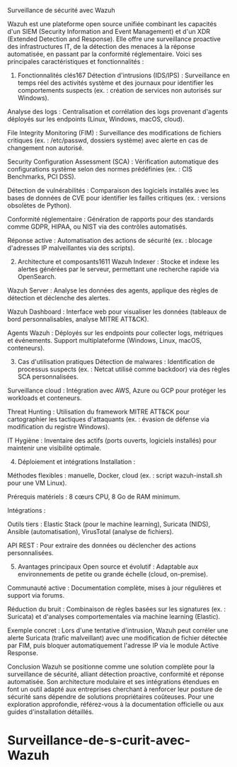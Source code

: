 Surveillance de sécurité avec Wazuh

Wazuh est une plateforme open source unifiée combinant les capacités d'un SIEM (Security Information and Event Management) et d'un XDR (Extended Detection and Response). Elle offre une surveillance proactive des infrastructures IT, de la détection des menaces à la réponse automatisée, en passant par la conformité réglementaire. Voici ses principales caractéristiques et fonctionnalités :

1. Fonctionnalités clés167
Détection d'intrusions (IDS/IPS) : Surveillance en temps réel des activités système et des journaux pour identifier les comportements suspects (ex. : création de services non autorisés sur Windows).

Analyse des logs : Centralisation et corrélation des logs provenant d'agents déployés sur les endpoints (Linux, Windows, macOS, cloud).

File Integrity Monitoring (FIM) : Surveillance des modifications de fichiers critiques (ex. : /etc/passwd, dossiers système) avec alerte en cas de changement non autorisé.

Security Configuration Assessment (SCA) : Vérification automatique des configurations système selon des normes prédéfinies (ex. : CIS Benchmarks, PCI DSS).

Détection de vulnérabilités : Comparaison des logiciels installés avec les bases de données de CVE pour identifier les failles critiques (ex. : versions obsolètes de Python).

Conformité réglementaire : Génération de rapports pour des standards comme GDPR, HIPAA, ou NIST via des contrôles automatisés.

Réponse active : Automatisation des actions de sécurité (ex. : blocage d'adresses IP malveillantes via des scripts).

2. Architecture et composants1611
Wazuh Indexer : Stocke et indexe les alertes générées par le serveur, permettant une recherche rapide via OpenSearch.

Wazuh Server : Analyse les données des agents, applique des règles de détection et déclenche des alertes.

Wazuh Dashboard : Interface web pour visualiser les données (tableaux de bord personnalisables, analyse MITRE ATT&CK).

Agents Wazuh : Déployés sur les endpoints pour collecter logs, métriques et événements. Support multiplateforme (Windows, Linux, macOS, conteneurs).

3. Cas d'utilisation pratiques
Détection de malwares : Identification de processus suspects (ex. : Netcat utilisé comme backdoor) via des règles SCA personnalisées.

Surveillance cloud : Intégration avec AWS, Azure ou GCP pour protéger les workloads et conteneurs.

Threat Hunting : Utilisation du framework MITRE ATT&CK pour cartographier les tactiques d'attaquants (ex. : évasion de défense via modification du registre Windows).

IT Hygiène : Inventaire des actifs (ports ouverts, logiciels installés) pour maintenir une visibilité optimale.

4. Déploiement et intégrations
Installation :

Méthodes flexibles : manuelle, Docker, cloud (ex. : script wazuh-install.sh pour une VM Linux).

Prérequis matériels : 8 cœurs CPU, 8 Go de RAM minimum.

Intégrations :

Outils tiers : Elastic Stack (pour le machine learning), Suricata (NIDS), Ansible (automatisation), VirusTotal (analyse de fichiers).

API REST : Pour extraire des données ou déclencher des actions personnalisées.

5. Avantages principaux
Open source et évolutif : Adaptable aux environnements de petite ou grande échelle (cloud, on-premise).

Communauté active : Documentation complète, mises à jour régulières et support via forums.

Réduction du bruit : Combinaison de règles basées sur les signatures (ex. : Suricata) et d'analyses comportementales via machine learning (Elastic).

Exemple concret :
Lors d'une tentative d'intrusion, Wazuh peut corréler une alerte Suricata (trafic malveillant) avec une modification de fichier détectée par FIM, puis bloquer automatiquement l'adresse IP via le module Active Response.

Conclusion
Wazuh se positionne comme une solution complète pour la surveillance de sécurité, alliant détection proactive, conformité et réponse automatisée. Son architecture modulaire et ses intégrations étendues en font un outil adapté aux entreprises cherchant à renforcer leur posture de sécurité sans dépendre de solutions propriétaires coûteuses. Pour une exploration approfondie, référez-vous à la documentation officielle ou aux guides d'installation détaillés.

# Surveillance-de-s-curit-avec-Wazuh
